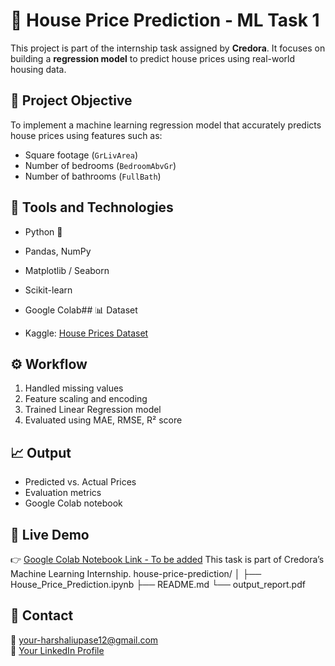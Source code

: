 # 🏡 House Price Prediction - ML Task 1

This project is part of the internship task assigned by **Credora**. It focuses on building a **regression model** to predict house prices using real-world housing data.

## 📌 Project Objective

To implement a machine learning regression model that accurately predicts house prices using features such as:

- Square footage (`GrLivArea`)
- Number of bedrooms (`BedroomAbvGr`)
- Number of bathrooms (`FullBath`)

## 🧰 Tools and Technologies

- Python 🐍
- Pandas, NumPy
- Matplotlib / Seaborn
- Scikit-learn
- Google Colab## 📊 Dataset

- Kaggle: [House Prices Dataset](https://www.kaggle.com/c/house-prices-advanced-regression-techniques/data)

## ⚙️ Workflow

1. Handled missing values
2. Feature scaling and encoding
3. Trained Linear Regression model
4. Evaluated using MAE, RMSE, R² score

## 📈 Output

- Predicted vs. Actual Prices
- Evaluation metrics
- Google Colab notebook
## 🔗 Live Demo

👉 [Google Colab Notebook Link - To be added](#)
  This task is part of Credora’s Machine Learning Internship.
  house-price-prediction/
│
├── House_Price_Prediction.ipynb
├── README.md
└── output_report.pdf

## 📣 Contact

📧 your-harshaliupase12@gmail.com  
🔗 [Your LinkedIn Profile](#)
